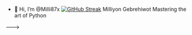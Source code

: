 - 👋 Hi, I’m @Milli87x
[![GitHub Streak](https://github-readme-streak-stats.herokuapp.com/?user=Arsanyosx&theme=nightowl)](https://github.com/DenverCoder1/github-readme-streak-stats)
Milliyon Gebrehiwot
Mastering the art of Python

--->

